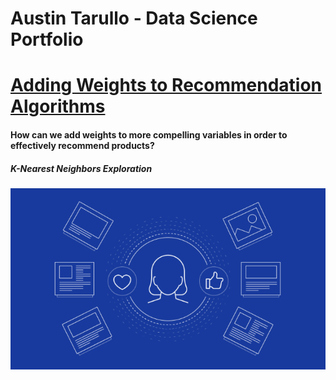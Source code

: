 # Austin Tarullo - Data Science Portfolio

# [Adding Weights to Recommendation Algorithms](https://github.com/atarullo/Austin_Tarullo_Portfolio)
#### How can we add weights to more compelling variables in order to effectively recommend products?
##### K-Nearest Neighbors Exploration

![](/images/rec_image.png)
